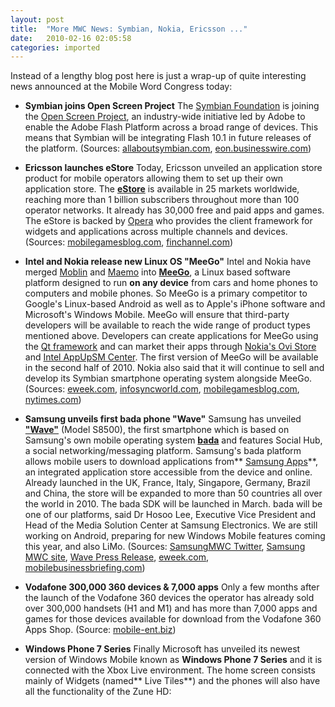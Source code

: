 ```yaml
---
layout: post
title:  "More MWC News: Symbian, Nokia, Ericsson ..."
date:   2010-02-16 02:05:58
categories: imported
---
```

Instead of a lengthy blog post here is just a wrap-up of quite interesting news announced at the Mobile Word Congress today: 

*   **Symbian joins Open Screen Project** The [Symbian Foundation][1] is joining the [Open Screen Project][2], an industry-wide initiative led by Adobe to enable the Adobe Flash Platform across a broad range of devices. This means that Symbian will be integrating Flash 10.1 in future releases of the platform. (Sources: [allaboutsymbian.com][3], [eon.businesswire.com][4])




*   **Ericsson launches eStore** Today, Ericsson unveiled an application store product for mobile operators allowing them to set up their own application store. The [**eStore**][5] is available in 25 markets worldwide, reaching more than 1 billion subscribers throughout more than 100 operator networks. It already has 30,000 free and paid apps and games. The eStore is backed by [Opera][6] who provides the client framework for widgets and applications across multiple channels and devices. (Sources: [mobilegamesblog.com][7], [finchannel.com][8]) <!--more-->
    
    




*   **Intel and Nokia release new Linux OS "MeeGo"** Intel and Nokia have merged [Moblin][9] and [Maemo][10] into [**MeeGo**][11], a Linux based software platform designed to run **on any device** from cars and home phones to computers and mobile phones. So MeeGo is a primary competitor to Google's Linux-based Android as well as to Apple's iPhone software and Microsoft's Windows Mobile. MeeGo will ensure that third-party developers will be available to reach the wide range of product types mentioned above. Developers can create applications for MeeGo using the [Qt framework][12] and can market their apps through [Nokia's Ovi Store][13] and [Intel AppUpSM Center][14]. The first version of MeeGo will be available in the second half of 2010. Nokia also said that it will continue to sell and develop its Symbian smartphone operating system alongside MeeGo. (Sources: [eweek.com][15], [infosyncworld.com][16], [mobilegamesblog.com][17], [nytimes.com][18])




*   **Samsung unveils first bada phone "Wave"** Samsung has unveiled [**"Wave"**][19] (Model S8500), the first smartphone which is based on Samsung's own mobile operating system [**bada**][20] and features Social Hub, a social networking/messaging platform. Samsung's bada platform allows mobile users to download applications from** [Samsung Apps][21]**, an integrated application store accessible from the device and online. Already launched in the UK, France, Italy, Singapore, Germany, Brazil and China, the store will be expanded to more than 50 countries all over the world in 2010. The bada SDK will be launched in March. bada will be one of our platforms, said Dr Hosoo Lee, Executive Vice President and Head of the Media Solution Center at Samsung Electronics. We are still working on Android, preparing for new Windows Mobile features coming this year, and also LiMo. (Sources: [SamsungMWC Twitter][22], [Samsung MWC site][23], [Wave Press Release][24], [eweek.com][25], [mobilebusinessbriefing.com][26])




*   **Vodafone 300,000 360 devices & 7,000 apps** Only a few months after the launch of the Vodafone 360 devices the operator has already sold over 300,000 handsets (H1 and M1) and has more than 7,000 apps and games for those devices available for download from the Vodafone 360 Apps Shop. (Source: [mobile-ent.biz][27])




*   **Windows Phone 7 Series** Finally Microsoft has unveiled its newest version of Windows Mobile known as **Windows Phone 7 Series** and it is connected with the Xbox Live environment. The home screen consists mainly of Widgets (named** Live Tiles**) and the phones will also have all the functionality of the Zune HD:

[1]: http://www.symbian.org/
[2]: http://www.openscreenproject.org/
[3]: http://www.allaboutsymbian.com/news/item/11140_Symbian_join_Adobes_Open_Scree.php
[4]: http://eon.businesswire.com/portal/site/eon/permalink/?ndmViewId=news_view&newsId=20100215005260&newsLang=en
[5]: http://estore.ericsson.com/
[6]: http://www.opera.com/
[7]: http://blog.mobilegamesblog.com/2010/02/mwc-ericssons-estore-launches.html?utm_source=feedburner&utm_medium=feed&utm_campaign=Feed%3A+MobileGamesBlog+%28Mobile+Games+Blog.com%29
[8]: http://finchannel.com/Main_News/Tech/58321_Opera_technology_fuels_new_eStore/
[9]: http://moblin.org/
[10]: http://maemo.org/
[11]: http://meego.com/
[12]: http://qt.nokia.com/
[13]: https://store.ovi.com/
[14]: http://www.intel.com/appup/
[15]: http://www.eweek.com/c/a/Midmarket/MWC-Nokia-Intel-Partner-on-LinuxBased-MeeGo-Platform-591963/
[16]: http://www.infosyncworld.com/news/n/10813.html
[17]: http://blog.mobilegamesblog.com/2010/02/intel-and-nokia-release-a-new-os-called-meego.html?utm_source=feedburner&utm_medium=feed&utm_campaign=Feed%3A+MobileGamesBlog+%28Mobile+Games+Blog.com%29
[18]: http://bits.blogs.nytimes.com/2010/02/15/intel-and-nokia-team-up-on-mobile-software/
[19]: http://www.bada.com/launch-of-samsung-wave-press-release/
[20]: http://www.bada.com/
[21]: http://www.samsungapps.com/
[22]: http://twitter.com/SamsungMWC
[23]: http://samsungmwc2010.com/
[24]: http://www.bada.com/category/blog/page/2/
[25]: http://www.eweek.com/c/a/Midmarket/MWC-Samsung-Rolls-Out-Wave-Smartphone-with-Bada-OS-383061/
[26]: http://www.mobilebusinessbriefing.com/article/samsung-aims-to-make-waves-with-bada
[27]: http://www.mobile-ent.biz/news/36049/MWC-2010-Vodafone-sells-300000-360-handsets